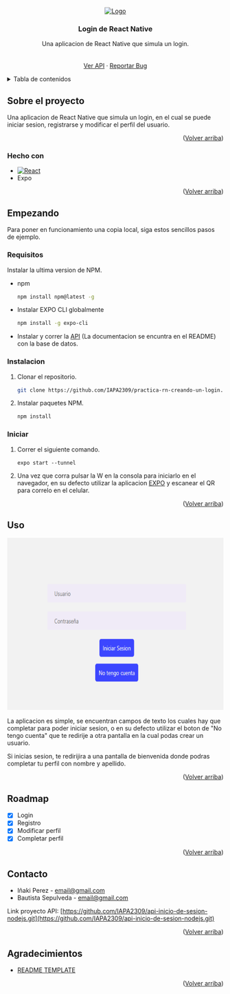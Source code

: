 <!-- Improved compatibility of back to top link: See: https://github.com/othneildrew/Best-README-Template/pull/73 -->
<a name="readme-top"></a>
<!--
*** Thanks for checking out the Best-README-Template. If you have a suggestion
*** that would make this better, please fork the repo and create a pull request
*** or simply open an issue with the tag "enhancement".
*** Don't forget to give the project a star!
*** Thanks again! Now go create something AMAZING! :D
-->



<!-- PROJECT SHIELDS -->
<!--
*** I'm using markdown "reference style" links for readability.
*** Reference links are enclosed in brackets [ ] instead of parentheses ( ).
*** See the bottom of this document for the declaration of the reference variables
*** for contributors-url, forks-url, etc. This is an optional, concise syntax you may use.
*** https://www.markdownguide.org/basic-syntax/#reference-style-links
-->

<!-- PROJECT LOGO -->
<br />
<div align="center">
  <a href="#">
    <img src="https://raw.githubusercontent.com/othneildrew/Best-README-Template/master/images/logo.png" alt="Logo" width="80" height="80">
  </a>

  <h3 align="center">Login de React Native</h3>

  <p align="center">
    Una aplicacion de React Native que simula un login.
    <br />
    <br />
    <br />
    <a href="https://github.com/IAPA2309/api-inicio-de-sesion-nodejs.git">Ver API</a>
    ·
    <a href="https://github.com/IAPA2309/practica-rn-creando-un-login/issues">Reportar Bug</a>
  </p>
</div>


<!-- TABLE OF CONTENTS -->
<details>
  <summary>Tabla de contenidos</summary>
  <ol>
    <li>
      <a href="#sobre-el-proyecto">Sobre el proyecto</a>
      <ul>
        <li><a href="#hecho-con">Hecho con</a></li>
      </ul>
    </li>
    <li>
      <a href="#empezando">Empezando</a>
      <ul>
        <li><a href="#requisitos">Requisitos</a></li>
        <li><a href="#instalacion">Instalacion</a></li>
        <li><a href="#iniciar">Iniciar</a></li>
      </ul>
    </li>
    <li><a href="#uso">Uso</a></li>
    <li><a href="#roadmap">Roadmap</a></li>
    <li><a href="#contacto">Contacto</a></li>
    <li><a href="#agradecimientos">Agradecimientos</a></li>
  </ol>
</details>



<!-- ABOUT THE PROJECT -->
## Sobre el proyecto

Una aplicacion de React Native que simula un login, en el cual se puede iniciar sesion, registrarse y modificar el perfil del usuario.

<p align="right">(<a href="#readme-top">Volver arriba</a>)</p>



### Hecho con

* [![React][React.js]][React-url]
* Expo

<p align="right">(<a href="#readme-top">Volver arriba</a>)</p>



<!-- GETTING STARTED -->
## Empezando

Para poner en funcionamiento una copia local, siga estos sencillos pasos de ejemplo.

### Requisitos

Instalar la ultima version de NPM.

* npm
  ```sh
  npm install npm@latest -g
  ```

* Instalar EXPO CLI globalmente
  ```sh
  npm install -g expo-cli
  ```

* Instalar y correr la [API](https://github.com/IAPA2309/api-inicio-de-sesion-nodejs.git) (La documentacion se encuntra en el README) con la base de datos.

### Instalacion


1. Clonar el repositorio.
   ```sh
   git clone https://github.com/IAPA2309/practica-rn-creando-un-login.git
   ```
2. Instalar paquetes NPM.
   ```sh
   npm install
   ```

### Iniciar
1. Correr el siguiente comando.
    ```
    expo start --tunnel
    ```
2. Una vez que corra pulsar la W en la consola para iniciarlo en el navegador, en su defecto utilizar la aplicacion [EXPO](https://play.google.com/store/apps/details?id=host.exp.exponent&hl=es_AR&gl=US) y escanear el QR para correlo en el celular.

    

<p align="right">(<a href="#readme-top">Volver arriba</a>)</p>

<!-- USAGE EXAMPLES -->
## Uso

<img src="img/FirstScreenImage.png" alt="Logo" width="750" height="400">

La aplicacion es simple, se encuentran campos de texto los cuales hay que completar para poder iniciar sesion, o en su defecto utilizar el boton de "No tengo cuenta" que te redirije a otra pantalla en la cual podas crear un usuario. 

Si inicias sesion, te redirijira a una pantalla de bienvenida donde podras completar tu perfil con nombre y apellido.

<p align="right">(<a href="#readme-top">Volver arriba</a>)</p>

<!-- ROADMAP -->
## Roadmap

- [x] Login
- [x] Registro
- [x] Modificar perfil
- [x] Completar perfil

<p align="right">(<a href="#readme-top">Volver arriba</a>)</p>

<!-- CONTACT -->
## Contacto

- Iñaki Perez - email@gmail.com
- Bautista Sepulveda - email@gmail.com

Link proyecto API: [https://github.com/IAPA2309/api-inicio-de-sesion-nodejs.git](https://github.com/IAPA2309/api-inicio-de-sesion-nodejs.git)

<p align="right">(<a href="#readme-top">Volver arriba</a>)</p>



<!-- ACKNOWLEDGMENTS -->
## Agradecimientos

* [README TEMPLATE](https://github.com/othneildrew/Best-README-Template)

<p align="right">(<a href="#readme-top">Volver arriba</a>)</p>



<!-- MARKDOWN LINKS & IMAGES -->
<!-- https://www.markdownguide.org/basic-syntax/#reference-style-links -->
[contributors-shield]: https://img.shields.io/github/contributors/othneildrew/Best-README-Template.svg?style=for-the-badge
[contributors-url]: https://github.com/othneildrew/Best-README-Template/graphs/contributors
[forks-shield]: https://img.shields.io/github/forks/othneildrew/Best-README-Template.svg?style=for-the-badge
[forks-url]: https://github.com/othneildrew/Best-README-Template/network/members
[stars-shield]: https://img.shields.io/github/stars/othneildrew/Best-README-Template.svg?style=for-the-badge
[stars-url]: https://github.com/othneildrew/Best-README-Template/stargazers
[issues-shield]: https://img.shields.io/github/issues/othneildrew/Best-README-Template.svg?style=for-the-badge
[issues-url]: https://github.com/othneildrew/Best-README-Template/issues
[license-shield]: https://img.shields.io/github/license/othneildrew/Best-README-Template.svg?style=for-the-badge
[license-url]: https://github.com/othneildrew/Best-README-Template/blob/master/LICENSE.txt
[linkedin-shield]: https://img.shields.io/badge/-LinkedIn-black.svg?style=for-the-badge&logo=linkedin&colorB=555
[linkedin-url]: https://linkedin.com/in/othneildrew
[product-screenshot]: images/screenshot.png
[Next.js]: https://img.shields.io/badge/next.js-000000?style=for-the-badge&logo=nextdotjs&logoColor=white
[Next-url]: https://nextjs.org/
[React.js]: https://img.shields.io/badge/React%20Native-20232A?style=for-the-badge&logo=react&logoColor=61DAFB
[React-url]: https://reactnative.dev/
[Vue.js]: https://img.shields.io/badge/Vue.js-35495E?style=for-the-badge&logo=vuedotjs&logoColor=4FC08D
[Vue-url]: https://vuejs.org/
[Angular.io]: https://img.shields.io/badge/Angular-DD0031?style=for-the-badge&logo=angular&logoColor=white
[Angular-url]: https://angular.io/
[Svelte.dev]: https://img.shields.io/badge/Svelte-4A4A55?style=for-the-badge&logo=svelte&logoColor=FF3E00
[Svelte-url]: https://svelte.dev/
[Laravel.com]: https://img.shields.io/badge/Laravel-FF2D20?style=for-the-badge&logo=laravel&logoColor=white
[Laravel-url]: https://laravel.com
[Bootstrap.com]: https://img.shields.io/badge/Bootstrap-563D7C?style=for-the-badge&logo=bootstrap&logoColor=white
[Bootstrap-url]: https://getbootstrap.com
[JQuery.com]: https://img.shields.io/badge/jQuery-0769AD?style=for-the-badge&logo=jquery&logoColor=white
[JQuery-url]: https://jquery.com 
